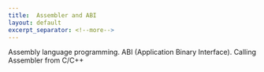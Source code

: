 ```yaml
---
title:  Assembler and ABI
layout: default
excerpt_separator: <!--more-->
---
```

Assembly language programming.  ABI (Application Binary Interface).  Calling Assembler from C/C++
<!--more-->

